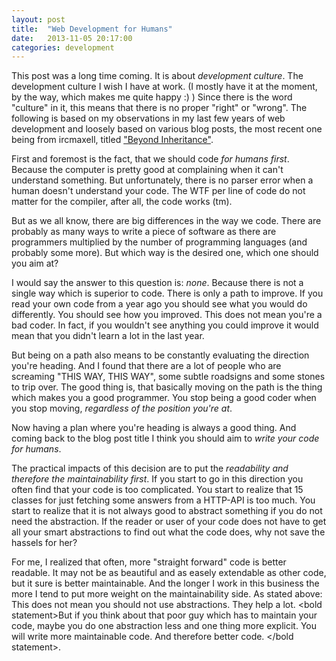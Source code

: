 ```yaml
---
layout: post
title:  "Web Development for Humans"
date:   2013-11-05 20:17:00
categories: development
---
```


This post was a long time coming. It is about *development culture*. The development culture I wish I have at work. (I mostly have it at the moment, by the way, which makes me quite happy :) ) Since there is the word "culture" in it, this means that there is no proper "right" or "wrong". The following is based on my observations in my last few years of web development and loosely based on various blog posts, the most recent one being from ircmaxell, titled ["Beyond Inheritance"][beyond_inheritance].

First and foremost is the fact, that we should code *for humans first*. Because the computer is pretty good at complaining when it can't understand something. But unfortunately, there is no parser error when a human doesn't understand your code. The WTF per line of code do not matter for the compiler, after all, the code works (tm).

But as we all know, there are big differences in the way we code. There are probably as many ways to write a piece of software as there are programmers multiplied by the number of programming languages (and probably some more). But which way is the desired one, which one should you aim at?

I would say the answer to this question is: *none*. Because there is not a single way which is superior to code. There is only a path to improve. If you read your own code from a year ago you should see what you would do differently. You should see  how you improved. This does not mean you're a bad coder. In fact, if you wouldn't see anything you could improve it would mean that you didn't learn a lot in the last year.

But being on a path also means to be constantly evaluating the direction you're heading. And I found that there are a lot of people who are screaming "THIS WAY, THIS WAY", some subtle roadsigns and some stones to trip over. The good thing is, that basically moving on the path is the thing which makes you a good programmer. You stop being a good coder when you stop moving, *regardless of the position you're at*.

Now having a plan where you're heading is always a good thing. And coming back to the blog post title I think you should aim to *write your code for humans*.

The practical impacts of this decision are to put the *readability and therefore the maintainability first*. If you start to go in this direction you often find that your code is too complicated. You start to realize that 15 classes for just fetching some answers from a HTTP-API is too much. You start to realize that it is not always good to abstract something if you do not need the abstraction. If the reader or user of your code does not have to get all your smart abstractions to find out what the code does, why not save the hassels for her?

For me, I realized that often, more "straight forward" code is better readable. It may not be as beautiful and as easely extendable as other code, but it sure is better maintainable. And the longer I work in this business the more I tend to put more weight on the maintainability side. As stated above: This does not mean you should not use abstractions. They help a lot. &lt;bold statement&gt;But if you think about that poor guy which has to maintain your code, maybe you do one abstraction less and one thing more explicit. You will write more maintainable code. And therefore better code. &lt;/bold statement&gt;.





[beyond_inheritance]: http://blog.ircmaxell.com/2013/11/beyond-inheritance.html